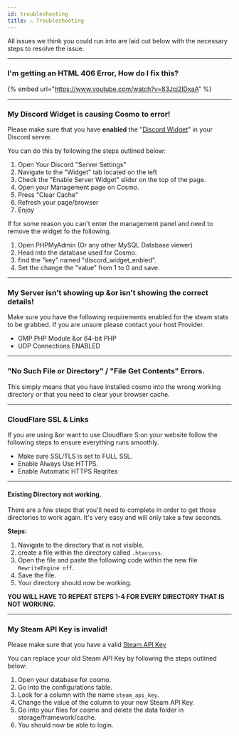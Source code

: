 ```yaml
---
id: troubleshooting
title: ⚠️ Troubleshooting
---
```


All issues we think you could run into are laid out below with the necessary steps to resolve the issue.

***

### I'm getting an HTML 406 Error, How do I fix this? <a href="#e1fa3327-bba8-45cb-a0c4-ad40a2c5ea91" id="e1fa3327-bba8-45cb-a0c4-ad40a2c5ea91"></a>

{% embed url="https://www.youtube.com/watch?v=83Jcj2lDxaA" %}

***

### My Discord Widget is causing Cosmo to error! <a href="#ad9bc274-32ac-4cb4-ae29-b66139b67e38" id="ad9bc274-32ac-4cb4-ae29-b66139b67e38"></a>

Please make sure that you have **enabled** the "[Discord Widget](https://blog.discord.com/add-the-discord-widget-to-your-site-d45ffcd718c6)" in your Discord server.

You can do this by following the steps outlined below:

1. Open Your Discord "Server Settings"
2. Navigate to the "Widget" tab located on the left
3. Check the "Enable Server Widget" slider on the top of the page.
4. Open your Management page on Cosmo.
5. Press "Clear Cache"
6. Refresh your page/browser
7. Enjoy

If for some reason you can't enter the management panel and need to remove the widget fo the following.

1. Open PHPMyAdmin (Or any other MySQL Database viewer)
2. Head into the database used for Cosmo.
3. find the "key" named "discord\_widget\_enbled".
4. Set the change the "value" from 1 to 0 and save.

***

### My Server isn't showing up \&or isn't showing the correct details! <a href="#0583f754-dab9-42a6-a136-7ab74e3408a3" id="0583f754-dab9-42a6-a136-7ab74e3408a3"></a>

Make sure you have the following requirements enabled for the steam stats to be grabbed. If you are unsure please contact your host Provider.

* GMP PHP Module \&or 64-bit PHP
* UDP Connections ENABLED

***

### "No Such File or Directory" / "File Get Contents" Errors. <a href="#0ef4b577-be65-4378-a6b4-e5ea29090318" id="0ef4b577-be65-4378-a6b4-e5ea29090318"></a>

This simply means that you have installed cosmo into the wrong working directory or that you need to clear your browser cache.

***

### CloudFlare SSL & Links <a href="#cac0c6d1-fd8f-4113-b431-f45bdd2b43e5" id="cac0c6d1-fd8f-4113-b431-f45bdd2b43e5"></a>

If you are using \&or want to use Cloudflare S:on your website follow the following steps to ensure everything runs smoothly.

* Make sure SSL/TLS is set to FULL SSL.
* Enable Always Use HTTPS.
* Enable Automatic HTTPS Reqrites

***

#### Existing Directory not working. <a href="#7cbb551b-6a6a-4d9b-86fc-5b928461ae62" id="7cbb551b-6a6a-4d9b-86fc-5b928461ae62"></a>

There are a few steps that you'll need to complete in order to get those directories to work again. It's very easy and will only take a few seconds.

**Steps:**

1. Navigate to the directory that is not visible.
2. create a file within the directory called `.htaccess`.
3. Open the file and paste the following code within the new file `RewriteEngine off`.
4. Save the file.
5. Your directory should now be working.

**YOU WILL HAVE TO REPEAT STEPS 1-4 FOR EVERY DIRECTORY THAT IS NOT WORKING.**

***

### My Steam API Key is invalid!

Please make sure that you have a valid [Steam API Key](https://steamcommunity.com/dev/apikey)

You can replace your old Steam API Key by following the steps outlined below:

1. Open your database for cosmo.
2. Go into the configurations table.
3. Look for a column with the name `steam_api_key`.
4. Change the value of the column to your new Steam API Key.
5. Go into your files for cosmo and delete the data folder in storage/framework/cache.
6. You should now be able to login.
